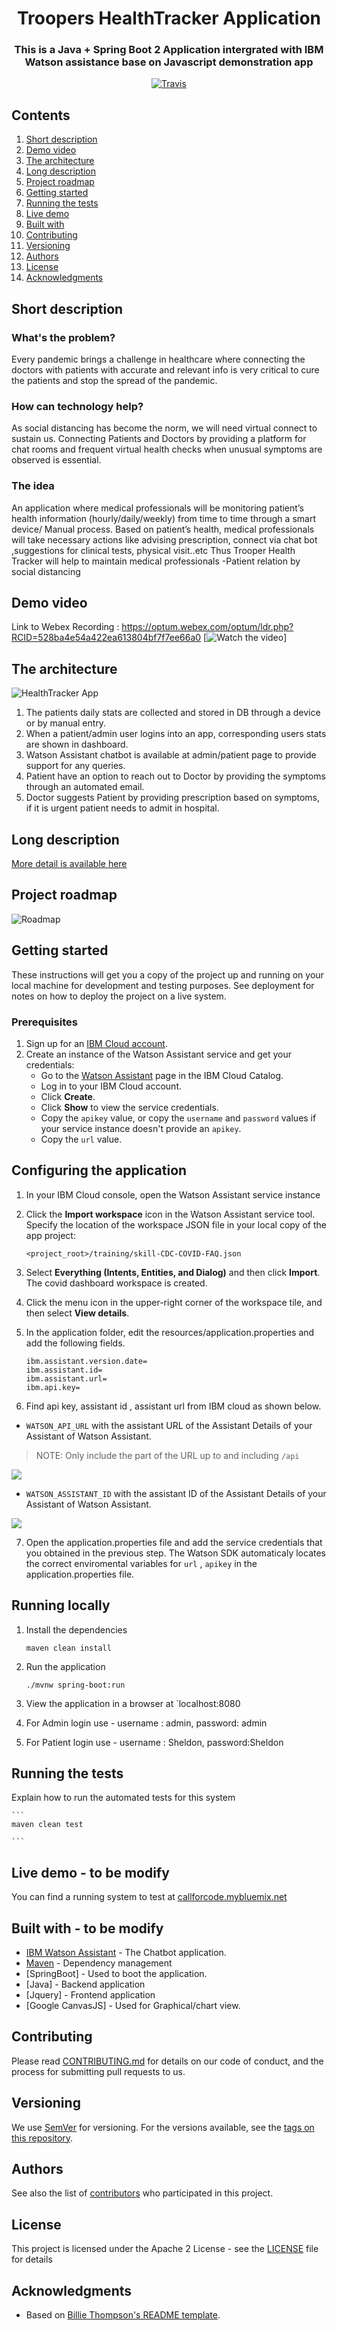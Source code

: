 <h1 align="center" style="border-bottom: none;"> Troopers HealthTracker Application</h1>
<h3 align="center">This is a Java + Spring Boot 2 Application intergrated with IBM Watson assistance base on Javascript demonstration app</h3>

<p align="center">
  <a href="http://travis-ci.org/watson-developer-cloud/assistant-simple">
    <img alt="Travis" src="https://travis-ci.org/watson-developer-cloud/assistant-simple.svg?branch=master">
  </a>
</p>
</p>

## Contents

1. [Short description](#short-description)
1. [Demo video](#demo-video)
1. [The architecture](#the-architecture)
1. [Long description](#long-description)
1. [Project roadmap](#project-roadmap)
1. [Getting started](#getting-started)
1. [Running the tests](#running-the-tests)
1. [Live demo](#live-demo)
1. [Built with](#built-with)
1. [Contributing](#contributing)
1. [Versioning](#versioning)
1. [Authors](#authors)
1. [License](#license)
1. [Acknowledgments](#acknowledgments)

## Short description

### What's the problem?

Every pandemic brings a challenge in healthcare where connecting the doctors with patients with accurate and relevant info is very critical to cure the patients and stop the spread of the pandemic.

### How can technology help?

As social distancing has become the norm, we will need virtual connect to sustain us. Connecting Patients and Doctors by providing a platform for chat rooms and frequent virtual health checks when unusual symptoms are observed is essential.

### The idea

An application where medical professionals will be monitoring patient’s health information (hourly/daily/weekly) from time to time through a smart device/ Manual process.
Based on patient’s health, medical professionals will take necessary actions like advising prescription, connect via chat bot ,suggestions for clinical tests, physical visit..etc 
Thus Trooper Health Tracker will help to maintain medical professionals -Patient relation by social distancing

## Demo video
Link to Webex Recording :   https://optum.webex.com/optum/ldr.php?RCID=528ba4e54a422ea613804bf7f7ee66a0
[![Watch the video](readme_files/video.jpg)]

## The architecture

![HealthTracker App](readme_files/Architechture.png)

1. The patients daily stats are collected and stored in DB through a device or by manual entry.
2. When a patient/admin user logins into an app, corresponding users stats are shown in dashboard.
3. Watson Assistant chatbot is available at admin/patient page to provide support for any queries.
4. Patient have an option to reach out to Doctor by providing the symptoms through an automated email.
5. Doctor suggests Patient by providing prescription based on symptoms, if it is urgent patient needs to admit in hospital.

## Long description

[More detail is available here](readme_files/Description.md)

## Project roadmap

![Roadmap](readme_files/roadmap.jpg)

## Getting started

These instructions will get you a copy of the project up and running on your local machine for development and testing purposes. See deployment for notes on how to deploy the project on a live system.

### Prerequisites

1. Sign up for an [IBM Cloud account](https://console.bluemix.net/registration/).
1. Create an instance of the Watson Assistant service and get your credentials:
    - Go to the [Watson Assistant](https://console.bluemix.net/catalog/services/conversation) page in the IBM Cloud Catalog.
    - Log in to your IBM Cloud account.
    - Click **Create**.
    - Click **Show** to view the service credentials.
    - Copy the `apikey` value, or copy the `username` and `password` values if your service instance doesn't provide an `apikey`.
    - Copy the `url` value.

## Configuring the application

1. In your IBM Cloud console, open the Watson Assistant service instance

2. Click the **Import workspace** icon in the Watson Assistant service tool. Specify the location of the workspace JSON file in your local copy of the app project:

    `<project_root>/training/skill-CDC-COVID-FAQ.json`

3. Select **Everything (Intents, Entities, and Dialog)** and then click **Import**. The covid dashboard workspace is created.

4. Click the menu icon in the upper-right corner of the workspace tile, and then select **View details**.

5. In the application folder, edit the resources/application.properties and add the following fields.

    ```
    ibm.assistant.version.date=
    ibm.assistant.id=
    ibm.assistant.url=
    ibm.api.key=
    ```
6. Find api key, assistant id , assistant url from IBM cloud as shown below.

* `WATSON_API_URL` with the assistant URL of the Assistant Details of your Assistant of Watson Assistant.
> NOTE: Only include the part of the URL up to and including `/api` 
 
![](readme_files/wa_url.JPG)

* `WATSON_ASSISTANT_ID` with the assistant ID of the Assistant Details of your Assistant of Watson Assistant.

![](readme_files/wa_id.JPG)

7. Open the application.properties file and add the service credentials that you obtained in the previous step. The Watson SDK automaticaly locates the correct enviromental variables for `url` , `apikey` in the application.properties file.

## Running locally

1. Install the dependencies

    ```
    maven clean install
    ```

1. Run the application

    ```
    ./mvnw spring-boot:run
    ```

1. View the application in a browser at `localhost:8080
2. For Admin login use -  username : admin, password: admin
3. For Patient login use - username : Sheldon,  password:Sheldon

## Running the tests

Explain how to run the automated tests for this system

    ```
    maven clean test
    
    ```

## Live demo - to be modify

You can find a running system to test at [callforcode.mybluemix.net](http://callforcode.mybluemix.net/)

## Built with - to be modify

* [IBM Watson Assistant](https://cloud.ibm.com/docs/services/assistant?topic=assistant-getting-started#getting-started-tutorial) - The    Chatbot application.
* [Maven](https://maven.apache.org/) - Dependency management
* [SpringBoot] - Used to boot the application.
* [Java] - Backend application
* [Jquery] - Frontend application
* [Google CanvasJS] - Used for Graphical/chart view.

## Contributing

Please read [CONTRIBUTING.md](readme_files/CONTRIBUTING.md) for details on our code of conduct, and the process for submitting pull requests to us.

## Versioning

We use [SemVer](http://semver.org/) for versioning. For the versions available, see the [tags on this repository](https://github.com/your/project/tags).

## Authors

See also the list of [contributors](https://github.com/WIT-Hackathon/Troopers-HealthTracker/graphs/contributors) who participated in this project.

## License

This project is licensed under the Apache 2 License - see the [LICENSE](LICENSE) file for details

## Acknowledgments

* Based on [Billie Thompson's README template](https://gist.github.com/PurpleBooth/109311bb0361f32d87a2).


